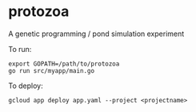 # protozoa
A genetic programming / pond simulation experiment

To run:
```
export GOPATH=/path/to/protozoa
go run src/myapp/main.go
```

To deploy:
```
gcloud app deploy app.yaml --project <projectname>
```
